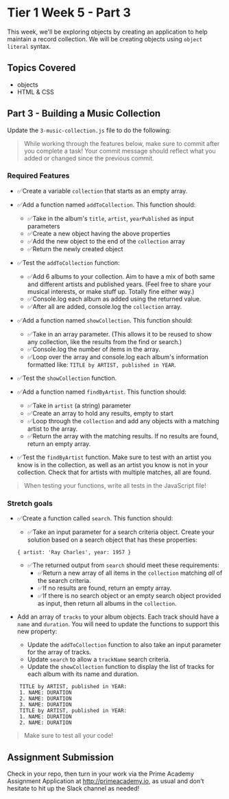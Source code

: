 # Tier 1 Week 5 - Part 3

This week, we'll be exploring objects by creating an application to help maintain a record collection. We will be creating objects using `object literal` syntax.

## Topics Covered

- objects
- HTML & CSS

## Part 3 - Building a Music Collection

Update the `3-music-collection.js` file to do the following:

> While working through the features below, make sure to commit after you complete a task! Your commit message should reflect what you added or changed since the previous commit.

### Required Features

- ✅Create a variable `collection` that starts as an empty array.

- ✅Add a function named `addToCollection`. This function should:
  - ✅Take in the album's `title`, `artist`, `yearPublished` as input parameters
  - ✅Create a new object having the above properties
  - ✅Add the new object to the end of the `collection` array
  - ✅Return the newly created object

- ✅Test the `addToCollection` function:
  - ✅Add 6 albums to your collection. Aim to have a mix of both same and different artists and published years. (Feel free to share your musical interests, or make stuff up. Totally fine either way.)
  - ✅Console.log each album as added using the returned value.
  - ✅After all are added, console.log the `collection` array.

- ✅Add a function named `showCollection`. This function should:
  - ✅Take in an array parameter. (This allows it to be reused to show any collection, like the results from the find or search.)
  - ✅Console.log the number of items in the array.
  - ✅Loop over the array and console.log each album's information formatted like: `TITLE by ARTIST, published in YEAR`.

- ✅Test the `showCollection` function.

- ✅Add a function named `findByArtist`. This function should:
  - ✅Take in `artist` (a string) parameter
  - ✅Create an array to hold any results, empty to start
  - ✅Loop through the `collection` and add any objects with a matching artist to the array.
  - ✅Return the array with the matching results. If no results are found, return an empty array.

- ✅Test the `findByArtist` function. Make sure to test with an artist you know is in the collection, as well as an artist you know is not in your collection. Check that for artists with multiple matches, all are found.

> When testing your functions, write all tests in the JavaScript file!


### Stretch goals

- ✅Create a function called `search`. This function should:
  - ✅Take an input parameter for a search criteria object. Create your solution based on a search object that has these properties:
  ```
  { artist: 'Ray Charles', year: 1957 }
  ```
  - ✅The returned output from `search` should meet these requirements:
    - ✅Return a new array of all items in the `collection` matching *all* of the search criteria.
    - ✅If no results are found, return an empty array.
    - ✅If there is no search object or an empty search object provided as input, then return all albums in the `collection`.

- Add an array of `tracks` to your album objects. Each track should have a `name` and `duration`. You will need to update the functions to support this new property:
  - Update the `addToCollection` function to also take an input parameter for the array of tracks.
  - Update `search` to allow a `trackName` search criteria.
  - Update the `showCollection` function to display the list of tracks for each album with its name and duration.
```
    TITLE by ARTIST, published in YEAR:
    1. NAME: DURATION
    2. NAME: DURATION
    3. NAME: DURATION
    TITLE by ARTIST, published in YEAR:
    1. NAME: DURATION
    2. NAME: DURATION
```

> Make sure to test all your code!



## Assignment Submission
Check in your repo, then turn in your work via the Prime Academy Assignment Application at http://primeacademy.io, as usual and don't hesitate to hit up the Slack channel as needed!
